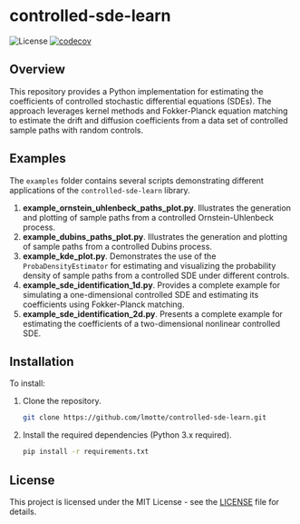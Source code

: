 # controlled-sde-learn

![License](https://img.shields.io/badge/License-MIT-black.svg)
[![codecov](https://codecov.io/gh/lmotte/controlled-sde-learn/graph/badge.svg?token=V4O1J7FGOM)](https://codecov.io/gh/lmotte/controlled-sde-learn)

## Overview

This repository provides a Python implementation for estimating the coefficients of controlled stochastic differential
equations (SDEs). The approach leverages kernel methods and Fokker-Planck equation matching to estimate the drift and
diffusion coefficients from a data set of controlled sample paths with random controls.

## Examples

The `examples` folder contains several scripts demonstrating different applications of the `controlled-sde-learn`
library.

1. **example_ornstein_uhlenbeck_paths_plot.py**. Illustrates the generation and plotting of sample paths from a
   controlled Ornstein-Uhlenbeck process.
2. **example_dubins_paths_plot.py**. Illustrates the generation and plotting of sample paths from a
   controlled Dubins process.
3. **example_kde_plot.py**. Demonstrates the use of the `ProbaDensityEstimator` for estimating and visualizing the
   probability density of sample paths from a controlled SDE under different controls.
4. **example_sde_identification_1d.py**. Provides a complete example for simulating a one-dimensional controlled SDE and
   estimating its coefficients using Fokker-Planck matching.
5. **example_sde_identification_2d.py**. Presents a complete example for estimating the coefficients of a
   two-dimensional nonlinear controlled SDE.

## Installation

To install:

1. Clone the repository.
   ```bash
   git clone https://github.com/lmotte/controlled-sde-learn.git
   ```
2. Install the required dependencies (Python 3.x required).
   ```bash
   pip install -r requirements.txt
    ```

## License

This project is licensed under the MIT License - see the [LICENSE](LICENSE) file for details.